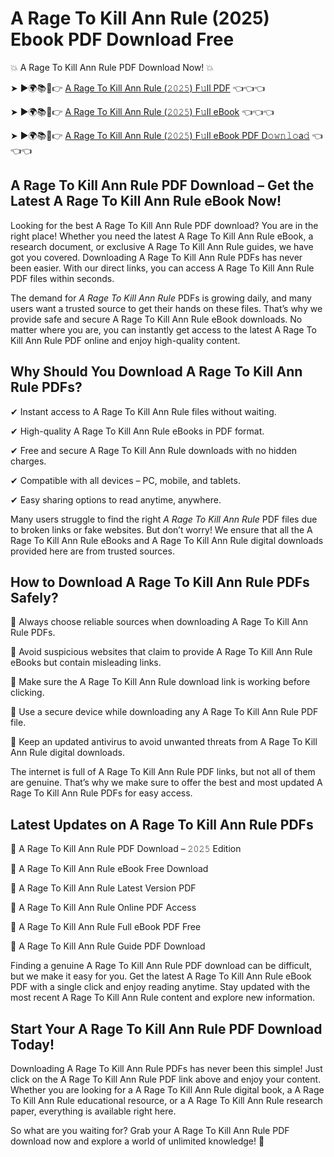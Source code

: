 # A Rage To Kill Ann Rule (2025) Ebook PDF Download Free

💥 A Rage To Kill Ann Rule PDF Download Now! 💥

➤ ►🌍📚📱👉 [A Rage To Kill Ann Rule (𝟸𝟶𝟸𝟻) F𝚞ll PDF](https://getpdf.xyz/a-rage-to-kill-ann-rule) 👈👈👈


➤ ►🌍📚📱👉 [A Rage To Kill Ann Rule (𝟸𝟶𝟸𝟻) F𝚞ll eBook](https://getpdf.xyz/a-rage-to-kill-ann-rule) 👈👈👈


➤ ►🌍📚📱👉 [A Rage To Kill Ann Rule (𝟸𝟶𝟸𝟻) F𝚞ll eBook PDF D𝚘𝚠𝚗𝚕𝚘a𝚍](https://getpdf.xyz/a-rage-to-kill-ann-rule) 👈👈👈


## A Rage To Kill Ann Rule PDF Download – Get the Latest A Rage To Kill Ann Rule eBook Now!

Looking for the best A Rage To Kill Ann Rule PDF download? You are in the right place! Whether you need the latest A Rage To Kill Ann Rule eBook, a research document, or exclusive A Rage To Kill Ann Rule guides, we have got you covered. Downloading A Rage To Kill Ann Rule PDFs has never been easier. With our direct links, you can access A Rage To Kill Ann Rule PDF files within seconds.

The demand for *A Rage To Kill Ann Rule* PDFs is growing daily, and many users want a trusted source to get their hands on these files. That’s why we provide safe and secure A Rage To Kill Ann Rule eBook downloads. No matter where you are, you can instantly get access to the latest A Rage To Kill Ann Rule PDF online and enjoy high-quality content.

## Why Should You Download A Rage To Kill Ann Rule PDFs?

✔ Instant access to A Rage To Kill Ann Rule files without waiting.

✔ High-quality A Rage To Kill Ann Rule eBooks in PDF format.

✔ Free and secure A Rage To Kill Ann Rule downloads with no hidden charges.

✔ Compatible with all devices – PC, mobile, and tablets.

✔ Easy sharing options to read anytime, anywhere.

Many users struggle to find the right *A Rage To Kill Ann Rule* PDF files due to broken links or fake websites. But don’t worry! We ensure that all the A Rage To Kill Ann Rule eBooks and A Rage To Kill Ann Rule digital downloads provided here are from trusted sources.

## How to Download A Rage To Kill Ann Rule PDFs Safely?

📌 Always choose reliable sources when downloading A Rage To Kill Ann Rule PDFs.

📌 Avoid suspicious websites that claim to provide A Rage To Kill Ann Rule eBooks but contain misleading links.

📌 Make sure the A Rage To Kill Ann Rule download link is working before clicking.

📌 Use a secure device while downloading any A Rage To Kill Ann Rule PDF file.

📌 Keep an updated antivirus to avoid unwanted threats from A Rage To Kill Ann Rule digital downloads.

The internet is full of A Rage To Kill Ann Rule PDF links, but not all of them are genuine. That’s why we make sure to offer the best and most updated A Rage To Kill Ann Rule PDFs for easy access.

## Latest Updates on A Rage To Kill Ann Rule PDFs

🔹 A Rage To Kill Ann Rule PDF Download – 𝟸𝟶𝟸𝟻 Edition

🔹 A Rage To Kill Ann Rule eBook Free Download

🔹 A Rage To Kill Ann Rule Latest Version PDF

🔹 A Rage To Kill Ann Rule Online PDF Access

🔹 A Rage To Kill Ann Rule Full eBook PDF Free

🔹 A Rage To Kill Ann Rule Guide PDF Download

Finding a genuine A Rage To Kill Ann Rule PDF download can be difficult, but we make it easy for you. Get the latest A Rage To Kill Ann Rule eBook PDF with a single click and enjoy reading anytime. Stay updated with the most recent A Rage To Kill Ann Rule content and explore new information.

## Start Your A Rage To Kill Ann Rule PDF Download Today!

Downloading A Rage To Kill Ann Rule PDFs has never been this simple! Just click on the A Rage To Kill Ann Rule PDF link above and enjoy your content. Whether you are looking for a A Rage To Kill Ann Rule digital book, a A Rage To Kill Ann Rule educational resource, or a A Rage To Kill Ann Rule research paper, everything is available right here.

So what are you waiting for? Grab your A Rage To Kill Ann Rule PDF download now and explore a world of unlimited knowledge! 🚀